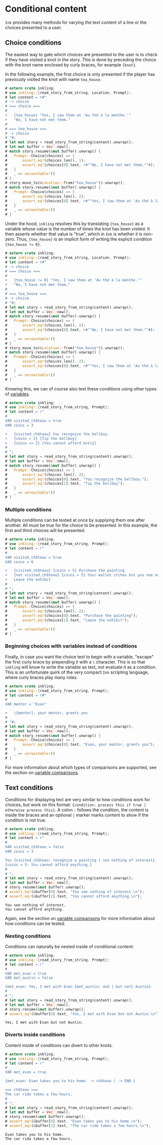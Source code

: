# Conditional content

`Ink` provides many methods for varying the text content of a line or the choices 
presented to a user.

## Choice conditions

The easiest way to gate which choices are presented to the user is to check if they have 
visited a knot in the story. This is done by preceding the choice with the knot name
enclosed by curly braces, for example `{knot}`. 

In the following example, the first choice is only presented if the player has previously 
visited the knot with name `tea_house`.

```rust
# extern crate inkling;
# use inkling::{read_story_from_string, Location, Prompt};
# let content = r#"
# -> choice
# === choice ===
# 
+   {tea_house} "Yes, I saw them at 'Au thé à la menthe.'"
+   "No, I have not met them."
#
# === tea_house ===
# -> choice
# "#;
# let mut story = read_story_from_string(content).unwrap();
# let mut buffer = Vec::new();
# match story.resume(&mut buffer).unwrap() {
#   Prompt::Choice(choices) => {
#       assert_eq!(choices.len(), 1);
#       assert_eq!(choices[0].text, r#""No, I have not met them.""#);
#   }
#   _ => unreachable!()
# }
# story.move_to(&Location::from("tea_house")).unwrap();
# match story.resume(&mut buffer).unwrap() {
#   Prompt::Choice(choices) => {
#       assert_eq!(choices.len(), 2);
#       assert_eq!(choices[0].text, r#""Yes, I saw them at 'Au thé à la menthe.'""#);
#   }
#   _ => unreachable!()
# }
```

Under the hood, `inkling` resolves this by translating `{tea_house}` as a variable
whose value is the number of times the knot has been visited. It then asserts 
whether that value is "true", which in `Ink` is whether it is non-zero. Thus, `{tea_house}` 
is an implicit form of writing the explicit condition `{tea_house != 0}`.

```rust
# extern crate inkling;
# use inkling::{read_story_from_string, Location, Prompt};
# let content = r#"
# -> choice
# === choice ===
# 
+   {tea_house != 0} "Yes, I saw them at 'Au thé à la menthe.'"
+   "No, I have not met them."
#
# === tea_house ===
# -> choice
# "#;
# let mut story = read_story_from_string(content).unwrap();
# let mut buffer = Vec::new();
# match story.resume(&mut buffer).unwrap() {
#   Prompt::Choice(choices) => {
#       assert_eq!(choices.len(), 1);
#       assert_eq!(choices[0].text, r#""No, I have not met them.""#);
#   }
#   _ => unreachable!()
# }
# story.move_to(&Location::from("tea_house")).unwrap();
# match story.resume(&mut buffer).unwrap() {
#   Prompt::Choice(choices) => {
#       assert_eq!(choices.len(), 2);
#       assert_eq!(choices[0].text, r#""Yes, I saw them at 'Au thé à la menthe.'""#);
#   }
#   _ => unreachable!()
# }
```

Knowing this, we can of course also test these conditions using other types 
of [variables](variables.md). 

```rust
# extern crate inkling;
# use inkling::{read_story_from_string, Prompt};
# let content = r"
#
VAR visited_château = true
VAR coins = 3

+   {visited_château} You recognize the bellboy.
+   {coins > 2} [Tip the bellboy]
+   {coins <= 2} [You cannot afford entry]
#
# ";
# let mut story = read_story_from_string(content).unwrap();
# let mut buffer = Vec::new();
# match story.resume(&mut buffer).unwrap() {
#   Prompt::Choice(choices) => {
#       assert_eq!(choices.len(), 2);
#       assert_eq!(choices[0].text, "You recognize the bellboy.");
#       assert_eq!(choices[1].text, "Tip the bellboy");
#   }
#   _ => unreachable!()
# }
```

### Multiple conditions

Multiple conditions can be tested at once by supplying them one after another.
All must be true for the choice to be presented. In this example, the first and third
choices will be presented.

```rust
# extern crate inkling;
# use inkling::{read_story_from_string, Prompt};
# let content = r"
#
VAR visited_château = true
VAR coins = 6

+   {visited_château} {coins > 5} Purchase the painting
+   {not visited_château} {coins > 5} Your wallet itches but you see nothing of interest.
+   Leave the exhibit
#
# ";
# let mut story = read_story_from_string(content).unwrap();
# let mut buffer = Vec::new();
# match story.resume(&mut buffer).unwrap() {
#   Prompt::Choice(choices) => {
#       assert_eq!(choices.len(), 2);
#       assert_eq!(choices[0].text, "Purchase the painting");
#       assert_eq!(choices[1].text, "Leave the exhibit");
#   }
#   _ => unreachable!()
# }
```

### Beginning choices with variables instead of conditions

Finally, in case you want the choice text to begin with a variable, "escape" the first
curly brace by prepending it with a `\` character. This is so that `inkling` will know 
to write the variable as text, not evaluate it as a condition. This is an unfortunate
quirk of the very compact `Ink` scripting language, where curly braces play many roles.

```rust
# extern crate inkling;
# use inkling::{read_story_from_string, Prompt};
# let content = r#"
#
VAR mentor = "Evan"

+   \{mentor}, your mentor, greets you
#
# "#;
# let mut story = read_story_from_string(content).unwrap();
# let mut buffer = Vec::new();
# match story.resume(&mut buffer).unwrap() {
#   Prompt::Choice(choices) => {
#       assert_eq!(choices[0].text, "Evan, your mentor, greets you");
#   }
#   _ => unreachable!()
# }
```

For more information about which types of comparisons are supported, see the section
on [variable comparisons](variables.md#variable-comparisons).

## Text conditions

Conditions for displaying text are very similar to how conditions work for choices, 
but work on this format: `{condition: process this if true | otherwise process this}`. 
A colon `:` follows the condition, the content is inside the braces and an optional 
`|` marker marks content to show if the condition is not true.

```rust
# extern crate inkling;
# use inkling::{read_story_from_string, Prompt};
# let content = r"
# 
VAR visited_château = false
VAR coins = 3

You {visited_château: recognize a painting | see nothing of interest}.
{coins < 5: You cannot afford anything.}
#
# ";
# let mut story = read_story_from_string(content).unwrap();
# let mut buffer = Vec::new();
# story.resume(&mut buffer).unwrap();
# assert_eq!(&buffer[0].text, "You see nothing of interest.\n");
# assert_eq!(&buffer[1].text, "You cannot afford anything.\n");
```

```plain
You see nothing of interest.
You cannot afford anything.
```

Again, see the section on [variable comparisons](variables.md#variable-comparisons)
for more information about how conditions can be tested.

### Nesting conditions

Conditions can naturally be nested inside of conditional content:

```rust
# extern crate inkling;
# use inkling::{read_story_from_string, Prompt};
# let content = r"
# 
VAR met_evan = true
VAR met_austin = false

{met_evan: Yes, I met with Evan {met_austin: and | but not} Austin}.
#
# ";
# let mut story = read_story_from_string(content).unwrap();
# let mut buffer = Vec::new();
# story.resume(&mut buffer).unwrap();
# assert_eq!(&buffer[0].text, "Yes, I met with Evan but not Austin.\n");
```

```plain
Yes, I met with Evan but not Austin.
```

### Diverts inside conditions

Content inside of conditions can divert to other knots.

```rust
# extern crate inkling;
# use inkling::{read_story_from_string, Prompt};
# let content = r"
# 
VAR met_evan = true

{met_evan: Evan takes you to his home. -> château | -> END }

=== château ===
The car ride takes a few hours.
#
# ";
# let mut story = read_story_from_string(content).unwrap();
# let mut buffer = Vec::new();
# story.resume(&mut buffer).unwrap();
# assert_eq!(&buffer[0].text, "Evan takes you to his home.\n");
# assert_eq!(&buffer[1].text, "The car ride takes a few hours.\n");
```

```plain
Evan takes you to his home.
The car ride takes a few hours.
```
